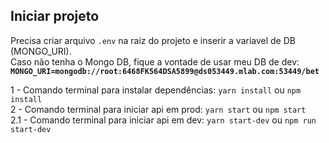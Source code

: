 ## Iniciar projeto

Precisa criar arquivo `.env` na raiz do projeto e inserir a variavel de DB (MONGO_URI).<br>
Caso não tenha o Mongo DB, fique a vontade de usar meu DB de dev: **`MONGO_URI=mongodb://root:6468FK564DSA5899@ds053449.mlab.com:53449/bet`**

1 - Comando terminal para instalar dependências: `yarn install` ou `npm install`<br>
2 - Comando terminal para iniciar api em prod: `yarn start` ou `npm start` <br>
2.1 - Comando terminal para iniciar api em dev: `yarn start-dev` ou `npm run start-dev`
